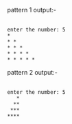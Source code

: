 pattern 1 output:-<br/>
<br/>
```
enter the number: 5
* 
* * 
* * * 
* * * * 
* * * * *
```
    
    
pattern 2 output:-<br/>
<br/>
```
enter the number: 5
   *
  **
 ***
****
```